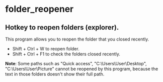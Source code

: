 # folder_reopener
## Hotkey to reopen folders (explorer).
This program allows you to reopen the folder that you closed recently.

- Shift + Ctrl + W to reopen folder.
- Shift + Ctrl + F1 to check the folders closed recently.

**Note**: Some paths such as "Quick access", "C:\Users\User\Desktop", "C:\Users\User\Picture" cannot be reopened by this program, because the text in those folders doesn't show their full path.
